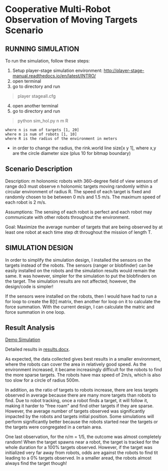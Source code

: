 # Cooperative Multi-Robot Observation of Moving Targets Scenario
## RUNNING SIMULATION ##
To run the simulation, follow these steps:
1) Setup player-stage simulation environment: http://player-stage-manual.readthedocs.io/en/latest/INTRO/
2) open terminal
3) go to directory and run
 > player stageall.cfg
4) open another terminal 
5) go to directory and run
 > python sim_hol.py n m R

	where n is num of targets [1, 20]
	where m is num of robots [1, 10]
	where R is the radius of the environment in meters
* in order to change the radius, the rink.world line size[x y 1], where x,y are the circle diameter size (plus 10 for bitmap boundary)
	
## Scenario Description ##
Description: m holonomic robots with 360-degree field of view sensors of range do3 must observe n holonomic targets moving randomly within a circular environment of radius R. The speed of each target is fixed and randomly chosen to be between 0 m/s and 1.5 m/s. The maximum speed of each robot is 2 m/s.

Assumptions: The sensing of each robot is perfect and each robot may communicate with other robots throughout the environment. 

Goal: Maximize the average number of targets that are being observed by at least one robot at each time step dt throughout the mission of length T.

## SIMULATION DESIGN ##
In order to simplify the simulation design, I installed the sensors on the targets instead of the robots. The sensors (ranger or blobfinder) can be easily installed on the robots and the simulation results would remain the same. It was however, simpler for the simulation to put the blobfinders on the target. The simulation results are not affected; however, the design/code is simpler!

If the sensors were installed on the robots, then I would have had to run a for loop to create the B[t] matrix, then another for loop on it to calculate the force summation. With the current design, I can calculate the matric and force summation in one loop.

## Result Analysis ##
[Demo Simulation](https://youtu.be/uP4egTjS-yw)

Detailed results in [results.docx](https://github.com/SaeedAlRahma/cooperative-robots-observing-moving-targets/blob/master/results.docx).

As expected, the data collected gives best results in a smaller environment, where the robots can cover the area in relatively good speed. As the environment increased, it became increasingly difficult for the robots to find the more sparse targets. The robots have max speed of 2m/s, which is also too slow for a circle of radius 500m. 

In addition, as the ratio of targets to robots increase, there are less targets observed in average because there are many more targets than robots to find. Due to robot tracking, once a robot finds a target, it will follow it, making it harder to "free roam" and find other targets if they are sparse. However, the average number of targets observed was significantly impacted by the robots and targets initial position. Some simulations will perform significantly better because the robots started near the targets or the targets were congregated in a certain area.

One last observation, for the n/m = 1/5, the outcome was almost completely random! When the target spawns near a robot, the target is tracked for the whole duration for a 100% targets observed. However, if the target was initialized very far away from robots, odds are against the robots to find tit leading to a 0% targets observed. In a smaller aread, the robots almost always find the target though!
